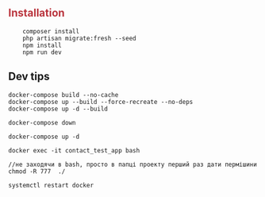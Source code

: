 ## <h2 style="color:#ba363f">Installation</h2>
``` 
    composer install
    php artisan migrate:fresh --seed
    npm install
    npm run dev
```

## Dev tips
```
docker-compose build --no-cache
docker-compose up --build --force-recreate --no-deps
docker-compose up -d --build

docker-compose down

docker-compose up -d

docker exec -it contact_test_app bash

//не заходячи в bash, просто в папці проекту перший раз дати пермішини
chmod -R 777  ./

systemctl restart docker
```
